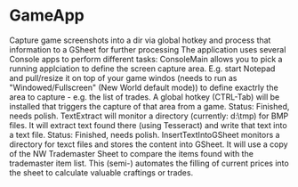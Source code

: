 # GameApp
Capture game screenshots into a dir via global hotkey and process that information to a GSheet for further processing
The application uses several Console apps to perform different tasks:
ConsoleMain allows you to pick a running applciation to define the screen capture area. E.g. start Notepad and pull/resize it on top of your game windos (needs to run as "Windowed/Fullscreen" (New World default mode)) to define exactrly the area to capture - e.g. the list of trades. A global hotkey (CTRL-Tab) will be installed that triggers the capture of that area from a game. Status: Finished, needs polish.
TextExtract will monitor a directory (currently: d:\tmp) for BMP files. It will extract text found there (using Tesseract) and write that text into a text file. Status: Finished, needs polish.
InsertTextIntoGSheet monitors a directory for texct files and stores the content into GSheet. It will use a copy of the NW Trademaster Sheet to compare the items found with the trademaster item list. This (semi-) automates the filling of current prices into the sheet to calculate valuable craftings or trades.

